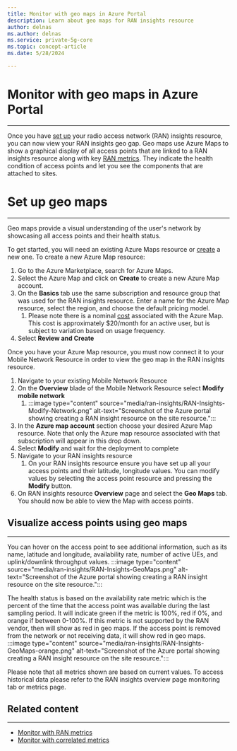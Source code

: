 ```yaml
---
title: Monitor with geo maps in Azure Portal
description: Learn about geo maps for RAN insights resource 
author: delnas
ms.author: delnas
ms.service: private-5g-core
ms.topic: concept-article 
ms.date: 5/28/2024

---
```



# Monitor with geo maps in Azure Portal
--------------------------------------------------------------------
Once you have [set up](ran-insights-create-resource.md) your radio access network (RAN) insights resource, you can now view your RAN insights geo gap. Geo maps use Azure Maps to show a graphical display of all access points that are linked to a RAN insights resource along with key [RAN metrics](ran-insights-monitor-with-ran-metrics-concepts.md). They indicate the health condition of access points and let you see the components that are attached to sites.



# Set up geo maps
--------------------------------------------------------------------
Geo maps provide a visual understanding of the user's network by showcasing all access points and their health status. 

To get started, you will need an existing Azure Maps resource or [create](https://learn.microsoft.com/en-gb/azure/azure-maps/quick-demo-map-app#create-an-azure-maps-account) a new one. To create a new Azure Map resource: 
1.	Go to the Azure Marketplace, search for Azure Maps.
1.	Select the Azure Map and click on **Create** to create a new Azure Map account.
1.	On the **Basics** tab use the same subscription and resource group that was used for the RAN insights resource. Enter a name for the Azure Map resource, select the region, and choose the default pricing model. 
    1. Please note there is a nominal [cost](https://azure.microsoft.com/en-us/pricing/details/azure-maps/#pricing) associated with the Azure Map. This cost is approximately $20/month for an active user, but is subject to variation based on usage frequency.
1.	Select **Review and Create**

Once you have your Azure Map resource, you must now connect it to your Mobile Network Resource in order to view the geo map in the RAN insights resource. 
1.	Navigate to your existing Mobile Network Resource
1.	On the **Overview** blade of the Mobile Network Resource select **Modify mobile network** 
    1. :::image type="content" source="media/ran-insights/RAN-Insights-Modify-Network.png" alt-text="Screenshot of the Azure portal showing creating a RAN insight resource on the site resource.":::
3.	In the **Azure map account** section choose your desired Azure Map resource. Note that only the Azure map resource associated with that subscription will appear in this drop down.  
1.	Select **Modify** and wait for the deployment to complete
1.	Navigate to your RAN insights resource 
    1. On your RAN insights resource ensure you have set up all your access points and their latitude, longitude values. You can modify values by selecting the access point resource and pressing the **Modify** button. 
1.	On RAN insights resource **Overview** page and select the **Geo Maps** tab. You should now be able to view the Map with access points. 




## Visualize access points using geo maps 
--------------------------------------------------------------------
You can hover on the access point to see additional information, such as its name, latitude and longitude, availability rate, number of active UEs, and uplink/downlink throughput values. 
    :::image type="content" source="media/ran-insights/RAN-Insights-GeoMaps.png" alt-text="Screenshot of the Azure portal showing creating a RAN insight resource on the site resource.":::

The health status is based on the availability rate metric which is the percent of the time that the access point was available during the last sampling period. It will indicate green if the metric is 100%, red if 0%, and orange if between 0-100%. If this metric is not supported by the RAN vendor, then will show as red in geo maps. If the access point is removed from the network or not receiving data, it will show red in geo maps.
    :::image type="content" source="media/ran-insights/RAN-Insights-GeoMaps-orange.png" alt-text="Screenshot of the Azure portal showing creating a RAN insight resource on the site resource.":::

Please note that all metrics shown are based on current values. To access historical data please refer to the RAN insights overview page monitoring tab or metrics page. 




## Related content
--------------------------------------------------------------------
- [Monitor with RAN metrics](ran-insights-monitor-with-ran-metrics-concepts.md)
- [Monitor with correlated metrics](ran-insights-monitor-with-correlated-metrics-concepts.md)

